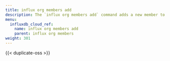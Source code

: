 ```yaml
---
title: influx org members add
description: The `influx org members add` command adds a new member to an organization in InfluxDB.
menu:
  influxdb_cloud_ref:
    name: influx org members add
    parent: influx org members
weight: 301
---
```


{{< duplicate-oss >}}
